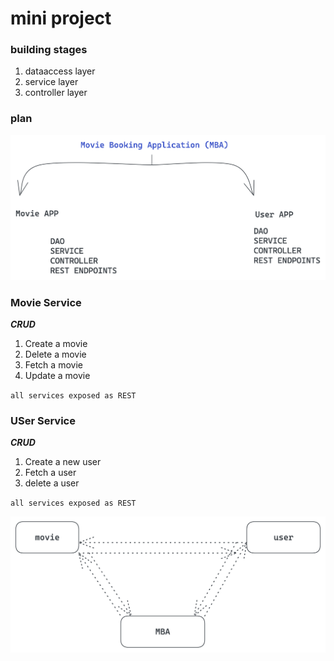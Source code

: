 # mini project

### building stages
1. dataaccess layer
2. service layer
3. controller layer

### plan

![plan](./images/1.png)

### Movie Service

***CRUD***
1. Create a movie
2. Delete a movie
3. Fetch a movie
4. Update a movie

`all services exposed as REST`

### USer Service

***CRUD***
1. Create a new user
2. Fetch a user
3. delete a user

`all services exposed as REST`


![communication](./images/2.png)

